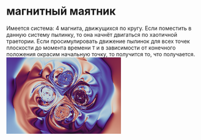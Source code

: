 # магнитный маятник
Имеется система: 4 магнита, движущихся по кругу. Если поместить в данную систему пылинку, то она начнёт двигаться по хаотичной траетории.
Если просимулировать движение пылинок для всех точек плоскости до момента времени `T` и в зависимости от конечного положения окрасим начальную точку, то получится то, что получается.
![](./example.png)
